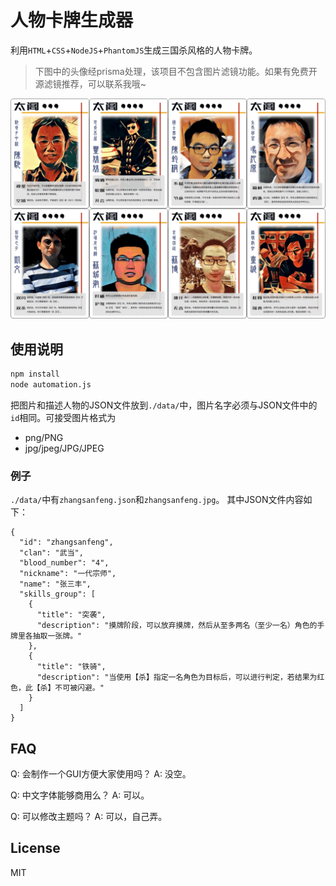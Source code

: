 # 人物卡牌生成器
利用`HTML`+`CSS`+`NodeJS`+`PhantomJS`生成三国杀风格的人物卡牌。
>下图中的头像经prisma处理，该项目不包含图片滤镜功能。如果有免费开源滤镜推荐，可以联系我哦~

![](./samples/biaozhunbao.png)

## 使用说明
```bash
npm install
node automation.js
```

把图片和描述人物的JSON文件放到`./data/`中，图片名字必须与JSON文件中的`id`相同。可接受图片格式为
- png/PNG
- jpg/jpeg/JPG/JPEG

### 例子
`./data/`中有`zhangsanfeng.json`和`zhangsanfeng.jpg`。 其中JSON文件内容如下：

```
{
  "id": "zhangsanfeng",
  "clan": "武当",
  "blood_number": "4",
  "nickname": "一代宗师",
  "name": "张三丰",
  "skills_group": [
    {
      "title": "突袭",
      "description": "摸牌阶段，可以放弃摸牌，然后从至多两名（至少一名）角色的手牌里各抽取一张牌。"
    },
    {
      "title": "铁骑",
      "description": "当使用【杀】指定一名角色为目标后，可以进行判定，若结果为红色，此【杀】不可被闪避。"
    }
  ]
}
```

## FAQ
Q: 会制作一个GUI方便大家使用吗？
A: 没空。

Q: 中文字体能够商用么？ A: 可以。

Q: 可以修改主题吗？ A: 可以，自己弄。

## License
MIT

